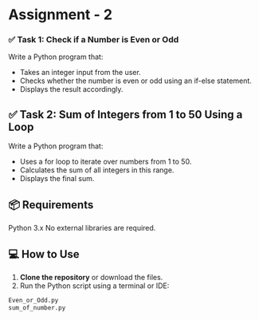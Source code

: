 # Assignment - 2

### ✅ Task 1: Check if a Number is Even or Odd
Write a Python program that:
- Takes an integer input from the user.
- Checks whether the number is even or odd using an if-else statement.
- Displays the result accordingly.


## ✅ Task 2: Sum of Integers from 1 to 50 Using a Loop
Write a Python program that:
- Uses a for loop to iterate over numbers from 1 to 50.
- Calculates the sum of all integers in this range.
- Displays the final sum.


## 📦 Requirements

Python 3.x
No external libraries are required.

## 💻 How to Use

1. **Clone the repository** or download the files.
2. Run the Python script using a terminal or IDE:

```bash
Even_or_Odd.py
sum_of_number.py
